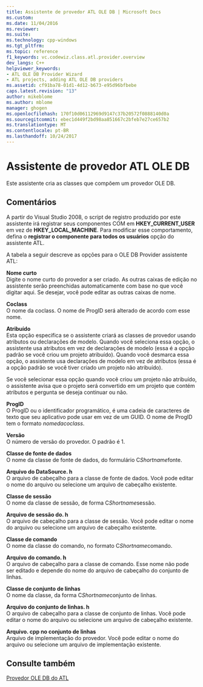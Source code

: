 ```yaml
---
title: Assistente de provedor ATL OLE DB | Microsoft Docs
ms.custom: 
ms.date: 11/04/2016
ms.reviewer: 
ms.suite: 
ms.technology: cpp-windows
ms.tgt_pltfrm: 
ms.topic: reference
f1_keywords: vc.codewiz.class.atl.provider.overview
dev_langs: C++
helpviewer_keywords:
- ATL OLE DB Provider Wizard
- ATL projects, adding ATL OLE DB providers
ms.assetid: cf91ba78-01d1-4d12-b673-e95d96bfbebe
caps.latest.revision: "13"
author: mikeblome
ms.author: mblome
manager: ghogen
ms.openlocfilehash: 170f10d06112969d9147c37b20572f0888140d0a
ms.sourcegitcommit: ebec1d449f2bd98aa851667c2bfeb7e27ce657b2
ms.translationtype: MT
ms.contentlocale: pt-BR
ms.lasthandoff: 10/24/2017
---
```

# <a name="atl-ole-db-provider-wizard"></a>Assistente de provedor ATL OLE DB
Este assistente cria as classes que compõem um provedor OLE DB.  
  
## <a name="remarks"></a>Comentários  
 A partir do Visual Studio 2008, o script de registro produzido por este assistente irá registrar seus componentes COM em **HKEY_CURRENT_USER** em vez de **HKEY_LOCAL_MACHINE**. Para modificar esse comportamento, defina o **registrar o componente para todos os usuários** opção do assistente ATL.  
  
 A tabela a seguir descreve as opções para o OLE DB Provider assistente ATL:  
  
 **Nome curto**  
 Digite o nome curto do provedor a ser criado. As outras caixas de edição no assistente serão preenchidas automaticamente com base no que você digitar aqui. Se desejar, você pode editar as outras caixas de nome.  
  
 **Coclass**  
 O nome da coclass. O nome de ProgID será alterado de acordo com esse nome.  
  
 **Atribuído**  
 Esta opção especifica se o assistente criará as classes de provedor usando atributos ou declarações de modelo. Quando você seleciona essa opção, o assistente usa atributos em vez de declarações de modelo (essa é a opção padrão se você criou um projeto atribuído). Quando você desmarca essa opção, o assistente usa declarações de modelo em vez de atributos (essa é a opção padrão se você tiver criado um projeto não atribuído).  
  
 Se você selecionar essa opção quando você criou um projeto não atribuído, o assistente avisa que o projeto será convertido em um projeto que contém atributos e pergunta se deseja continuar ou não.  
  
 **ProgID**  
 O ProgID ou o identificador programático, é uma cadeia de caracteres de texto que seu aplicativo pode usar em vez de um GUID. O nome de ProgID tem o formato *nomedacoclass*.  
  
 **Versão**  
 O número de versão do provedor. O padrão é 1.  
  
 **Classe de fonte de dados**  
 O nome da classe de fonte de dados, do formulário C*Shortname*fonte.  
  
 **Arquivo do DataSource. h**  
 O arquivo de cabeçalho para a classe de fonte de dados. Você pode editar o nome do arquivo ou selecione um arquivo de cabeçalho existente.  
  
 **Classe de sessão**  
 O nome da classe de sessão, de forma C*Shortname*sessão.  
  
 **Arquivo de sessão do. h**  
 O arquivo de cabeçalho para a classe de sessão. Você pode editar o nome do arquivo ou selecione um arquivo de cabeçalho existente.  
  
 **Classe de comando**  
 O nome da classe do comando, no formato C*Shortname*comando.  
  
 **Arquivo do comando. h**  
 O arquivo de cabeçalho para a classe de comando. Esse nome não pode ser editado e depende do nome do arquivo de cabeçalho do conjunto de linhas.  
  
 **Classe de conjunto de linhas**  
 O nome da classe, da forma C*Shortname*conjunto de linhas.  
  
 **Arquivo do conjunto de linhas. h**  
 O arquivo de cabeçalho para a classe de conjunto de linhas. Você pode editar o nome do arquivo ou selecione um arquivo de cabeçalho existente.  
  
 **Arquivo. cpp no conjunto de linhas**  
 Arquivo de implementação do provedor. Você pode editar o nome do arquivo ou selecione um arquivo de implementação existente.  
  
## <a name="see-also"></a>Consulte também  
 [Provedor OLE DB do ATL](../../atl/reference/adding-an-atl-ole-db-provider.md)

